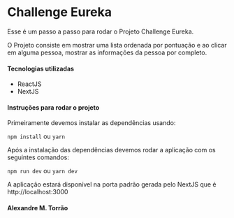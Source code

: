 #  Challenge Eureka

Esse é um passo a passo para rodar o Projeto Challenge Eureka.

O Projeto consiste em mostrar uma lista ordenada por pontuação e ao clicar em alguma pessoa, mostrar as informações da pessoa por completo.

#### Tecnologias utilizadas

- ReactJS
- NextJS

#### Instruções para rodar o projeto

Primeiramente devemos instalar as dependências usando:

`npm install`
ou
`yarn`

Após a instalação das dependências devemos rodar a aplicação com os seguintes comandos:

`npm run dev`
ou
`yarn dev`

A aplicação estará disponível na porta padrão gerada pelo NextJS que é http://localhost:3000

#### Alexandre M. Torrão